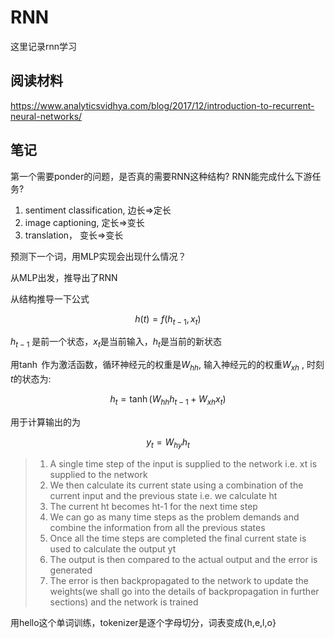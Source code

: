 # RNN

这里记录rnn学习



## 阅读材料

https://www.analyticsvidhya.com/blog/2017/12/introduction-to-recurrent-neural-networks/



## 笔记

第一个需要ponder的问题，是否真的需要RNN这种结构? RNN能完成什么下游任务?

1. sentiment classification,  边长=>定长
2. image captioning, 定长=>变长
3.  translation， 变长=>变长

预测下一个词，用MLP实现会出现什么情况？

从MLP出发，推导出了RNN

从结构推导一下公式

$$
h(t) = f(h_{t-1},x_t)
$$

$h_{t-1}$ 是前一个状态，$x_t$是当前输入，$h_t$是当前的新状态

用$\tanh$ 作为激活函数，循环神经元的权重是$W_{hh}$, 输入神经元的的权重$W_{xh}$  , 时刻$t$的状态为:

$$
h_t = \tanh(W_{hh}h_{t-1}+W_{xh}x_t)
$$

用于计算输出的为

$$
y_t = W_{hy}h_t
$$


> 1. A single time step of the input is supplied to the network i.e. xt is supplied to the network
> 2. We then calculate its current state using a combination of the current input and the previous state i.e. we calculate ht
> 3. The current ht becomes ht-1 for the next time step
> 4. We can go as many time steps as the problem demands and combine the information from all the previous states
> 5. Once all the time steps are completed the final current state is used to calculate the output yt
> 6. The output is then compared to the actual output and the error is generated
> 7. The error is then backpropagated to the network to update the weights(we shall go into the details of backpropagation in further sections) and the network is trained



用hello这个单词训练，tokenizer是逐个字母切分，词表变成{h,e,l,o}